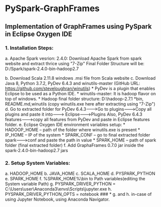 # PySpark-GraphFrames
## Implementation of GraphFrames using PySpark in Eclipse Oxygen IDE

### 1. Installation Steps:
  a. Apache Spark vesrion: 2.4.0: Download Apache Spark from spark website and extract thrice using "7-Zip"
     Final Folder Structure will be: D:/Spark/spark-2.4.0-bin-hadoop2.7
     
  b. Download Scala 2.11.8 windows .msi file from Scala website
  c. Download Java 8, Python 3.7.2, PyDev 6.4.3 and winutils-master (GitHub URL: https://github.com/steveloughran/winutils)
      * PyDev is a plugin that enables Eclipse to be used as a Python IDE.
      * winutils-master: It is hadoop flavor on top of windows.
      * Hadoop final folder structure: D:\hadoop-2.7.1
          *bin, README.md,winutils (copy winutils.exe here after extracting using "7-Zip") 
  d.  Go to extracted folder for PyDev 6.4.3--->Go to plugins--->Copy all plugins and paste it into---> Eclipse--->Plugins
      Also, PyDev 6.4.3 features--->copy all features from PyDev and paste in Eclipse features folder.
  e. Eclipse Oxygen IDE environment variables setup:
       * HADOOP_HOME – path of the folder where winutils.exe is present
       * IP_HOME – IP of the system 
       * SPARK_CONF – go to final extracted folder spark--->conf and paste the path in value
       * SPARK_HOME – path of spark folder (final extracted folder)
  f. Add GraphaFrames 0.7.0 jar inside the spark-2.4.0-bin-hadoop2.7 jars
  
### 2. Setup System Variables:
  a. HADOOP_HOME
  b. JAVA_HOME
  c. SCALA_HOME
  d. PYSPARK_PYTHON
  e. SPARK_HOME
  f. %SPARK_HOME%\bin to Path variables(editing the System variable Path)
  g. PYSPARK_DRIVER_PYTHON = C:\Users\user\Anaconda3\envs\Scripts\jupyter.exe
  h. PYSPARK_DRIVER_PYTHON_OPTS = notebook
     ### * g. and h. in-case of using Jupyter Notebook, using Anaconda Navigator.
